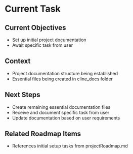 # Current Task

## Current Objectives
- Set up initial project documentation
- Await specific task from user

## Context
- Project documentation structure being established
- Essential files being created in cline_docs folder

## Next Steps
- Create remaining essential documentation files
- Receive and document specific task from user
- Update documentation based on user requirements

## Related Roadmap Items
- References initial setup tasks from projectRoadmap.md
